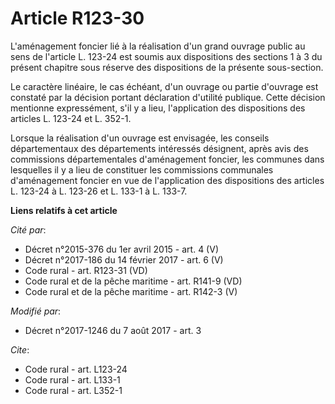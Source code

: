# Article R123-30

L'aménagement foncier lié à la réalisation d'un grand ouvrage public au sens de l'article L. 123-24 est soumis aux
dispositions des sections 1 à 3 du présent chapitre sous réserve des dispositions de la présente sous-section.

Le caractère linéaire, le cas échéant, d'un ouvrage ou partie d'ouvrage est constaté par la décision portant déclaration
d'utilité publique. Cette décision mentionne expressément, s'il y a lieu, l'application des dispositions des articles L.
123-24 et L. 352-1.

Lorsque la réalisation d'un ouvrage est envisagée, les conseils départementaux des départements intéressés désignent, après
avis des commissions départementales d'aménagement foncier, les communes dans lesquelles il y a lieu de constituer les
commissions communales d'aménagement foncier en vue de l'application des dispositions des articles L. 123-24 à L. 123-26 et
L. 133-1 à L. 133-7.

**Liens relatifs à cet article**

_Cité par_:

  - Décret n°2015-376 du 1er avril 2015 - art. 4 (V)
  - Décret n°2017-186 du 14 février 2017 - art. 6 (V)
  - Code rural - art. R123-31 (VD)
  - Code rural et de la pêche maritime - art. R141-9 (VD)
  - Code rural et de la pêche maritime - art. R142-3 (V)

_Modifié par_:

  - Décret n°2017-1246 du 7 août 2017 - art. 3

_Cite_:

  - Code rural - art. L123-24
  - Code rural - art. L133-1
  - Code rural - art. L352-1
